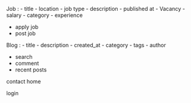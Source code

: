 Job : - title - location - job type - description - published at - Vacancy - salary - category - experience

- apply job 
- post job

Blog : - title - description - created_at - category - tags - author

- search
- comment
- recent posts

contact home

login
